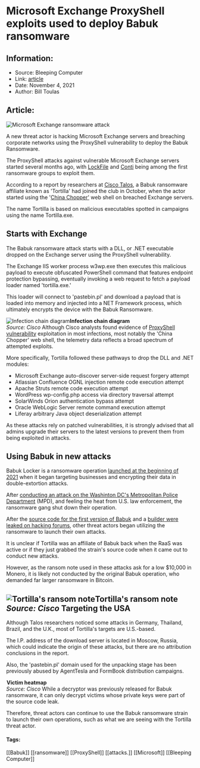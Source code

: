 # Microsoft Exchange ProxyShell exploits used to deploy Babuk ransomware
### 

## Information:
+ Source: Bleeping Computer
+ Link: [article](https://www.bleepingcomputer.com/news/security/microsoft-exchange-proxyshell-exploits-used-to-deploy-babuk-ransomware/)
+ Date: November 4, 2021
+ Author: Bill Toulas


## Article:
![Microsoft Exchange ransomware attack](https://www.bleepstatic.com/content/hl-images/2021/09/03/exchange-header.jpg)


A new threat actor is hacking Microsoft Exchange servers and breaching corporate networks using the ProxyShell vulnerability to deploy the Babuk Ransomware.


The ProxyShell attacks against vulnerable Microsoft Exchange servers started several months ago, with [LockFile](https://www.bleepingcomputer.com/news/security/microsoft-exchange-servers-being-hacked-by-new-lockfile-ransomware/) and [Conti](https://www.bleepingcomputer.com/news/security/conti-ransomware-now-hacking-exchange-servers-with-proxyshell-exploits/) being among the first ransomware groups to exploit them.


According to a report by researchers at [Cisco Talos](https://blog.talosintelligence.com/2021/11/babuk-exploits-exchange.html), a Babuk ransomware affiliate known as 'Tortilla' had joined the club in October, when the actor started using the '[China Chopper'](https://www.bleepingcomputer.com/news/security/state-hackers-rush-to-exploit-unpatched-microsoft-exchange-servers/) web shell on breached Exchange servers.


The name Tortilla is based on malicious executables spotted in campaigns using the name Tortilla.exe.


Starts with Exchange
--------------------


The Babuk ransomware attack starts with a DLL, or .NET executable dropped on the Exchange server using the ProxyShell vulnerability.


The Exchange IIS worker process w3wp.exe then executes this malicious payload to execute obfuscated PowerShell command that features endpoint protection bypassing, eventually invoking a web request to fetch a payload loader named 'tortilla.exe.'


This loader will connect to 'pastebin.pl' and download a payload that is loaded into memory and injected into a NET Framework process, which ultimately encrypts the device with the Babuk Ransomware.



![Infection chain diagram](https://www.bleepstatic.com/images/news/u/1220909/ransomware/stages.jpg)**Infection chain diagram**  
*Source: Cisco*
Although Cisco analysts found evidence of [ProxyShell vulnerability](https://www.bleepingcomputer.com/news/security/state-hackers-rush-to-exploit-unpatched-microsoft-exchange-servers/) exploitation in most infections, most notably the 'China Chopper' web shell, the telemetry data reflects a broad spectrum of attempted exploits.


More specifically, Tortilla followed these pathways to drop the DLL and .NET modules:


* Microsoft Exchange auto-discover server-side request forgery attempt
* Atlassian Confluence OGNL injection remote code execution attempt
* Apache Struts remote code execution attempt
* WordPress wp-config.php access via directory traversal attempt
* SolarWinds Orion authentication bypass attempt
* Oracle WebLogic Server remote command execution attempt
* Liferay arbitrary Java object deserialization attempt


As these attacks rely on patched vulnerabilities, it is strongly advised that all admins upgrade their servers to the latest versions to prevent them from being exploited in attacks.


Using Babuk in new attacks
--------------------------


Babuk Locker is a ransomware operation [launched at the beginning of 2021](https://www.bleepingcomputer.com/news/security/babuk-locker-is-the-first-new-enterprise-ransomware-of-2021/) when it began targeting businesses and encrypting their data in double-extortion attacks.


After [conducting an attack on the Washinton DC's Metropolitan Police Department](https://www.bleepingcomputer.com/news/security/dc-police-confirms-cyberattack-after-ransomware-gang-leaks-data/) (MPD), and feeling the heat from U.S. law enforcement, the ransomware gang shut down their operation.


After the [source code for the first version of Babuk](https://www.bleepingcomputer.com/news/security/babuk-ransomwares-full-source-code-leaked-on-hacker-forum/) and a [builder were leaked on hacking forums](https://www.bleepingcomputer.com/news/security/leaked-babuk-locker-ransomware-builder-used-in-new-attacks/), other threat actors began utilizing the ransomware to launch their own attacks.


It is unclear if Tortilla was an affiliate of Babuk back when the RaaS was active or if they just grabbed the strain's source code when it came out to conduct new attacks.


However, as the ransom note used in these attacks ask for a low $10,000 in Monero, it is likely not conducted by the original Babuk operation, who demanded far larger ransomware in Bitcoin.



![Tortilla's ransom note](https://www.bleepstatic.com/images/news/u/1220909/ransomware/ransom%20note.png)**Tortilla's ransom note**  
*Source: Cisco*
Targeting the USA
-----------------


Although Talos researchers noticed some attacks in Germany, Thailand, Brazil, and the U.K., most of Tortilla's targets are U.S.-based.


The I.P. address of the download server is located in Moscow, Russia, which could indicate the origin of these attacks, but there are no attribution conclusions in the report.


Also, the 'pastebin.pl' domain used for the unpacking stage has been previously abused by AgentTesla and FormBook distribution campaigns.



![Victim heatmap](data:image/gif;base64,R0lGODlhAQABAAAAACH5BAEKAAEALAAAAAABAAEAAAICTAEAOw==)**Victim heatmap**  
*Source: Cisco*
While a decryptor was previously released for Babuk ransomware, it can only decrypt victims whose private keys were part of the source code leak.


Therefore, threat actors can continue to use the Babuk ransomware strain to launch their own operations, such as what we are seeing with the Tortilla threat actor.




#### Tags:
[[Babuk]] [[ransomware]] [[ProxyShell]] [[attacks.]] [[Microsoft]] [[Bleeping Computer]]
